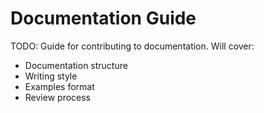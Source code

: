 # Documentation Guide

TODO: Guide for contributing to documentation. Will cover:
- Documentation structure
- Writing style
- Examples format
- Review process
